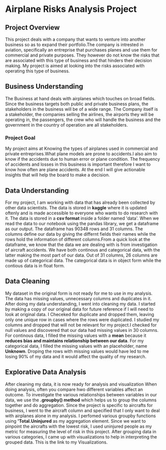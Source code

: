 # Airplane Risks Analysis Project


## Project Overview

This project deals with a company that wants to venture into another business so as to expand their portfolio.The company is intrested in aviation, specifically an entreprise that purchases planes and use them for commercial and private purposes. They however do not know the risks that are associated with this type of business and that hinders their decision making. My project is aimed at looking into the risks associated with operating this type of business.


## Business Understanding

The Business at hand deals with airplanes which touches on broad fields. Since the business targets both public and private business plans, the stakeholders in the business will be of a wide range. The Company itself is a stakeholder, the companies selling the airlines, the airports they will be operating in, the passengers, the crew who will handle the business and the government in the country of operation are all stakeholders.

### Project Goal

My project aims at Knowing the types of airplanes used in commercial and private entreprises.What plane models are prone to accidents.I also aim to know if the accidents due to human error or plane condition. The frequency of accidents and losses in this business is important therefore I want to know how often are plane accidents. At the end I will give actionable insights that will help the board to make a decision.

## Data Understanding
For my project, I am working with data that has already been collected by other data scientists. The data is stored in **kaggle** where it is updated oftenly and is made accessible to everyone who wants to do research with it. The data is stored in a **csv format** inside a folder named 'data'. When we read the data to our notebook using the pandas library, we get a dataframe as our output. The dataframe has 90348 rows and 31 columns. The columns define our data by giving the differnt fields their names while the rows hold the information of different columns.From a quick look at the dataframe, we know that the data we are dealing with is from investigation of aircraft accidents. We have both continous and categorical data, with the latter making the most part of our data. Out of 31 columns, 26 columns are made up of categorical data. The categorical data is in object form while the contious data is in float form.

## Data Cleaning
My dataset in the original form is not ready for me to use in my analysis. The data has missing values, unnecessary columns and duplicates in it. After doing my data understanding, I went into cleaning my data. I started by making a copy of our original data for future reference if I will need to look at original data. I Checeked for duplicate and dropped them, leaving only one unique row in cases where the rows were duplicated. I studied my columns and dropped that will not be relevant for my project.I checked for null values and discovered that our data had missing values in 30 columns. For continous data, I filled the missing values with a **mean** because it **reduces bias and maintains relationship between our data**. For my categorical data, I filled the missing values with an placeholder, name **Unknown**. Droping the rows with missing values would have led to me losing 90% of my data and it would affect the quality of my research.

## Explorative Data Analysis
After cleaning my data, it is now ready for analysis and visualization When doing analysis, often you compare hwo different variables affect an outcome. To investigate the various relationships between variables in our data, we use the **.groupby() method** which helps us to group the columns together and do aggregation. Since the project is specific to aircrafts for business, I went to the aircraft column and specified that I only want to deal with airplanes alone in my analysis. I perfomed various groupby functions using **'Total.Uninjured** as my aggregation element. Since we want to pinpoint the aircrafts with the lowest risk, I  used uninjured people as my metric for measuring the level of risk in this project. After grouping data in various categories, I came up with visualizations to help in interpreting the grouped data. This is the link to my Visualizations.

